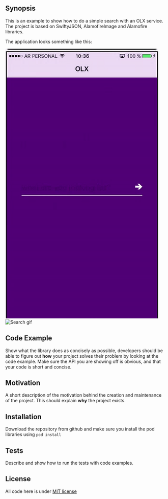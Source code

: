 ## Synopsis

This is an example to show how to do a simple search with an OLX service.
The project is based on SwiftyJSON, AlamofireImage and Alamofire libraries.

The application looks something like this:

![Empty field gif](https://raw.githubusercontent.com/loucimj/SearchOLX/master/gifs/empty_field.gif)
![Search gif](https://raw.githubusercontent.com/loucimj/SearchOLX/master/gifs/search.gif)

## Code Example

Show what the library does as concisely as possible, developers should be able to figure out **how** your project solves their problem by looking at the code example. Make sure the API you are showing off is obvious, and that your code is short and concise.

## Motivation

A short description of the motivation behind the creation and maintenance of the project. This should explain **why** the project exists.

## Installation

Download the repository from github and make sure you install the pod libraries using `pod install`

## Tests

Describe and show how to run the tests with code examples.


## License

All code here is under [MIT license](https://opensource.org/licenses/MIT)
